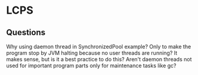 # LCPS
## Questions

Why using daemon thread in SynchronizedPool example? Only to make the program stop by JVM halting because no user threads are running? It makes sense, but is it a best practice to do this? Aren't daemon threads not used for important program parts only for maintenance tasks like gc?
